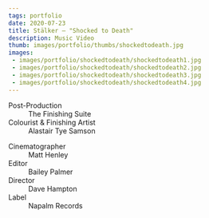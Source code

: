 ```yaml
---
tags: portfolio
date: 2020-07-23
title: Stälker — "Shocked to Death"
description: Music Video
thumb: images/portfolio/thumbs/shockedtodeath.jpg
images:
 - images/portfolio/shockedtodeath/shockedtodeath1.jpg
 - images/portfolio/shockedtodeath/shockedtodeath2.jpg
 - images/portfolio/shockedtodeath/shockedtodeath3.jpg
 - images/portfolio/shockedtodeath/shockedtodeath4.jpg
---
```


<dl>
  <dt>Post-Production</dt>
  <dd>The Finishing Suite</dd>

  <dt>Colourist & Finishing Artist</dt>
  <dd>Alastair Tye Samson</dd>
</dl>

<dl>
  <dt>Cinematographer</dt>
  <dd>Matt Henley</dd>

  <dt>Editor</dt>
  <dd>Bailey Palmer</dd>

  <dt>Director</dt>
  <dd>Dave Hampton</dd>

  <dt>Label</dt>
  <dd>Napalm Records</dd>
</dl>
